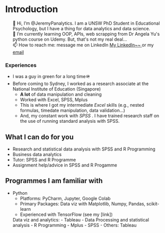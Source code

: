 <html>
  <body>
<h1> Introduction </h1>
<ul>
👋 Hi, I’m @JeremyPanalytics. I am a UNSW PhD Student in Educational Psychology, but I have a thing for data analytics and data science. <br>
🌱 I’m currently learning OOP, APIs, web scrapping from Dr Angela Yu's python course on Udemy. But, that's not my real deal... <br>
📫 How to reach me: message me on LinkedIn <a href="https://www.linkedin.com/in/jeremy-pan-jiadong"> My LinkedIn~~ </a> or my <a href=mailto:jpan.dataanalytics@gmail.com>email</a><br>
</ul>

<h3> Experiences </h3>
<ul>
  <li>I was a guy in green for a long time🪖</li>
  <li>Before coming to Sydney, I worked as a research associate at the National Institute of Education (Singapore)
    <ul>
      <li> <b>A lot</b> of data manipulation and cleaning </li>
      <li> Worked with Excel, SPSS, Mplus </li>
      <li> This is where I got my intermediate <i>Excel</i> skills (e.g., nested formulas, timedate manipulation, data validation...) </li>
      <li> And, my constant work with <i> SPSS </i>. I have trained research staff on the use of running standard analysis with SPSS. </li>
    </ul></li>
   </ul>

<h2> What I can do for you </h2>

- Research and statistical data analysis with SPSS and R Programming
- Business data analytics 
- Tutor: SPSS and R Programme 
- Assignment help/advice in SPSS and R Progamme

<h2>Programmes I am familiar with</h2>
<ul>
<li> Python 
  <ul>
    <li>  Platforms: PyCharm, Jupyter, Google Colab </li>
    <li>Primary Packages: Data viz with Matplotlib, Numpy, Pandas, scikit-learn</li>
    <li>Experienced with TensorFlow (see my [link])</li>
  </ul>
Data viz and analytics:
- Tableau
- Data Processing and statistical analysis
- R Programming
- Mplus
- SPSS
- Others: Tableau
  </li>
</ul>


<!---
JeremyPanData/JeremyPanData is a ✨ special ✨ repository because its `README.md` (this file) appears on your GitHub profile.
You can click the Preview link to take a look at your changes.
--->
  </body>
</html>
